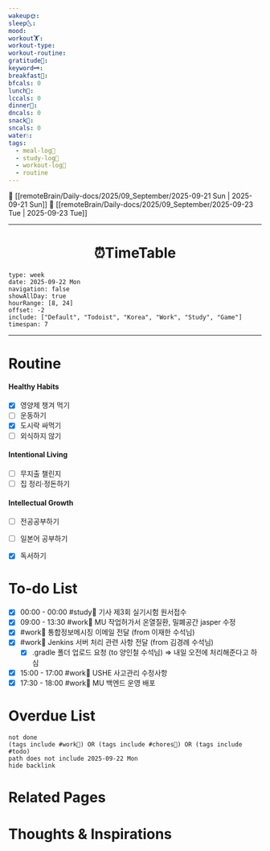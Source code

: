 ```yaml
---
wakeup🌞: 
sleep🌜: 
mood: 
workout🏋️: 
workout-type: 
workout-routine: 
gratitude🙏: 
keyword🗝️: 
breakfast🍳: 
bfcals: 0
lunch🍚: 
lccals: 0
dinner🥗: 
dncals: 0
snack🍬: 
sncals: 0
water💧: 
tags:
  - meal-log📝
  - study-log📓
  - workout-log💪
  - routine
---
```


🔺 [[remoteBrain/Daily-docs/2025/09_September/2025-09-21 Sun | 2025-09-21 Sun]]
🔻 [[remoteBrain/Daily-docs/2025/09_September/2025-09-23 Tue | 2025-09-23 Tue]]
___
<h1> <center>⏰TimeTable </center> </h1>

```gEvent
type: week
date: 2025-09-22 Mon
navigation: false
showAllDay: true
hourRange: [8, 24]
offset: -2
include: ["Default", "Todoist", "Korea", "Work", "Study", "Game"]
timespan: 7
```

--- 


# Routine 

####  Healthy Habits
- [x] 영양제 챙겨 먹기
- [ ] 운동하기
- [x] 도시락 싸먹기
- [ ] 외식하지 않기 

####  Intentional Living 
- [ ] 무지출 챌린지 
- [ ] 집 정리·정돈하기

#### Intellectual Growth
- [ ] 전공공부하기
- [ ] 일본어 공부하기
- [x] 독서하기



# To-do List

- [x] 00:00 - 00:00 #study📓 기사 제3회 실기시험 원서접수
- [x] 09:00 - 13:30 #work💼 MU 작업허가서 온열질환, 밀폐공간 jasper 수정
- [x] #work💼 통합정보메시징 이메일 전달 (from 이재한 수석님)
- [x] #work💼 Jenkins 서버 처리 관련 사항 전달 (from 김경례 수석님)
	- [x] .gradle 폴더 업로드 요청 (to 양인철 수석님) ⇒ 내일 오전에 처리해준다고 하심 
- [x] 15:00 - 17:00 #work💼 USHE 사고관리 수정사항
- [x] 17:30 - 18:00 #work💼 MU 백엔드 운영 배포

# Overdue List
```tasks
not done
(tags include #work💼) OR (tags include #chores🧺) OR (tags include #todo)
path does not include 2025-09-22 Mon
hide backlink
```

# Related Pages



# Thoughts & Inspirations

